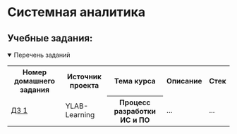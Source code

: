 # Системная аналитика

## Учебные задания:

<details open>
  <summary> Перечень заданий </summary>
<table>
<tr>
  <th> Номер домашнего задания </th>
  <th> Источник проекта </th>
  <th> Тема курса </th>
  <th> Описание </th>
  <th> Стек </th>
</tr> 

<tr>
    <td> <a href = "https://github.com/Alla-Kuhtenko/YLAB-Learning"> ДЗ 1 </a></td>
  <td> YLAB-Learning </td>
  <th> Процесс разработки ИС и ПО </th>
  <td> ... </td>
  <td> ... </td>
</tr>
